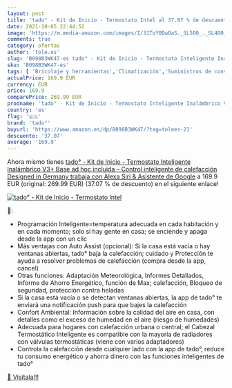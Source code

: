 ```yaml
---
layout: post
title: 'tado° - Kit de Inicio - Termostato Intel al 37.07 % de descuento'
date: 2021-10-05 22:44:52
image: 'https://m.media-amazon.com/images/I/31ToY0DwOaS._SL500_._SL400_.jpg'
comments: true
category: ofertas
author: 'tole.es'
slug: 'B098B3WK47-es tado° - Kit de Inicio - Termostato Inteligente Inalámbrico...'
sku: 'B098B3WK47-es'
tags: [ 'Bricolaje y herramientas','Climatización','Suministros de construcción','Termostatos','Termostatos y accesorios','alexa','tado°', ]
actualPrice: 169.9 EUR
currency: EUR
price: 169.9
comparePrice: 269.99 EUR
prodname: 'tado° - Kit de Inicio - Termostato Inteligente Inalámbrico V3+ Base ad hoc incluida – Control inteligente de calefacción  Designed in Germany  trabaja con Alexa  Siri & Asistente de Google'
country: 'es'
flag: '🇪🇸'
brand: 'tado°'
buyurl: 'https://www.amazon.es/dp/B098B3WK47/?tag=tolees-21'
descuento: '37.07'
average: '169.9'
---
```


Ahora mismo tienes [tado° - Kit de Inicio - Termostato Inteligente Inalámbrico V3+ Base ad hoc incluida – Control inteligente de calefacción  Designed in Germany  trabaja con Alexa  Siri & Asistente de Google](https://www.amazon.es/dp/B098B3WK47/?tag=tolees-21) a 169.9 EUR (original: 269.99 EUR) (37.07 %  de descuento) en el siguiente enlace!

[![tado° - Kit de Inicio - Termostato Intel](https://m.media-amazon.com/images/I/31ToY0DwOaS._SL500_._SL400_.jpg)](https://www.amazon.es/dp/B098B3WK47/?tag=tolees-21)

🔎:

- Programación Inteligente=temperatura adecuada en cada habitación y en cada momento; solo si hay gente en casa; se enciende y apaga desde la app con un clic
- Más ventajas con Auto Assist (opcional): Si la casa está vacía o hay ventanas abiertas, tado° baja la calefacción; cuidado y Protección te ayuda a resolver problemas de calefacción (compra desde la app, cancel)
- Otras funciones: Adaptación Meteorológica, Informes Detallados, Informe de Ahorro Energético, función de Max; calefacción, Bloqueo de seguridad, protección contra heladas
- Si la casa está vacía o se detectan ventanas abiertas, la app de tado° te enviará una notificación push para que bajes la calefacción
- Confort Ambiental: Información sobre la calidad del aire en casa, con detalles como el exceso de humedad en el aire (riesgo de humedades)
- Adecuada para hogares con calefacción urbana o central; el Cabezal Termostático Inteligente es compatible con la mayoría de radiadores con válvulas termostáticas (viene con varios adaptadores)
- Controla la calefacción desde cualquier lado con la app de tado°, reduce tu consumo energético y ahorra dinero con las funciones inteligentes de tado°

[🛒 Visítala!!!](https://www.amazon.es/dp/B098B3WK47/?tag=tolees-21)
